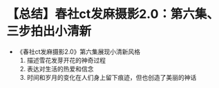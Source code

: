 # 【总结】春社ct发麻摄影2.0：第六集、三步拍出小清新

-   《春社ct发麻摄影2.0》第六集展现小清新风格
    1.  描述雪花发芽开花的神奇过程
    2.  表达对生活的热爱和信念
    3.  时间和岁月的变化在人们身上留下痕迹，但也创造了美丽的神话